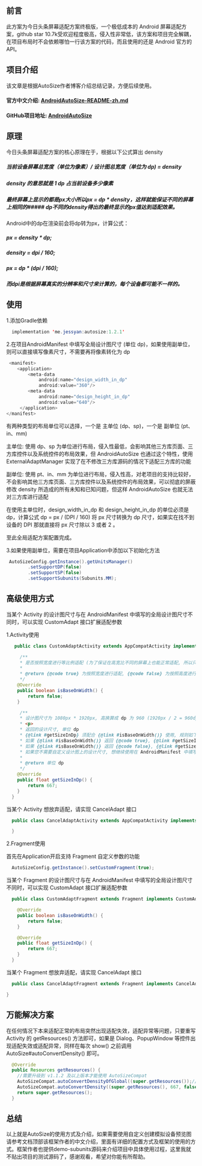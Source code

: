 ## 前言

此方案为今日头条屏幕适配方案终极版，一个极低成本的 Android 屏幕适配方案，github star 10.7k受欢迎程度极高，侵入性非常低，该方案和项目完全解耦，在项目布局时不会依赖哪怕一行该方案的代码，而且使用的还是 Android 官方的 API。


## 项目介绍

该文章是根据AutoSize作者博客介绍总结记录，方便后续使用。
#### 官方中文介绍: [AndroidAutoSize-README-zh.md](https://github.com/JessYanCoding/AndroidAutoSize/blob/master/README-zh.md)
#### GitHub项目地址: [AndroidAutoSize](https://github.com/JessYanCoding/AndroidAutoSize)

<!-- more -->

## 原理

今日头条屏幕适配方案的核心原理在于，根据以下公式算出 density

##### 当前设备屏幕总宽度（单位为像素）/ 设计图总宽度（单位为 dp) = density
##### density 的意思就是 1 dp 占当前设备多少像素
##### 最终屏幕上显示的都是px大小所以px = dp * density，这样就能保证不同的屏幕上相同的##### dp不同的density得出的最终显示的px值达到适配效果。  

Android中的dp在渲染前会将dp转为px，计算公式：
##### px = density * dp;
##### density = dpi / 160;
##### px = dp * (dpi / 160);
##### 而dpi是根据屏幕真实的分辨率和尺寸来计算的，每个设备都可能不一样的。

## 使用

1.添加Gradle依赖

```java
  implementation 'me.jessyan:autosize:1.2.1'
```

2.在项目AndroidManifest 中填写全局设计图尺寸 (单位 dp)，如果使用副单位，则可以直接填写像素尺寸，不需要再将像素转化为 dp

```java
 <manifest>
    <application>            
        <meta-data
            android:name="design_width_in_dp"
            android:value="360"/>
        <meta-data
            android:name="design_height_in_dp"
            android:value="640"/>           
     </application>           
</manifest>
```

有两种类型的布局单位可以选择，一个是 主单位 (dp、sp)，一个是 副单位 (pt、in、mm)

主单位: 使用 dp、sp 为单位进行布局，侵入性最低，会影响其他三方库页面、三方库控件以及系统控件的布局效果，但 AndroidAutoSize 也通过这个特性，使用 ExternalAdaptManager 实现了在不修改三方库源码的情况下适配三方库的功能

副单位: 使用 pt、in、mm 为单位进行布局，侵入性高，对老项目的支持比较好，不会影响其他三方库页面、三方库控件以及系统控件的布局效果，可以彻底的屏蔽修改 density 所造成的所有未知和已知问题，但这样 AndroidAutoSize 也就无法对三方库进行适配

在使用主单位时，design_width_in_dp 和 design_height_in_dp 的单位必须是 dp，计算公式 dp = px / (DPI / 160) 将 px 尺寸转换为 dp 尺寸，如果实在找不到设备的 DPI 那就直接将 px 尺寸除以 3 或者 2 。

至此全局适配方案配置完成。  


3.如果使用副单位，需要在项目Application中添加以下初始化方法

```java
 AutoSizeConfig.getInstance().getUnitsManager()
        .setSupportDP(false)
        .setSupportSP(false)
        .setSupportSubunits(Subunits.MM);
```

## 高级使用方式

当某个 Activity 的设计图尺寸与在 AndroidManifest 中填写的全局设计图尺寸不同时，可以实现 CustomAdapt 接口扩展适配参数

1.Activity使用

```java
   public class CustomAdaptActivity extends AppCompatActivity implements CustomAdapt {

     /**
     * 是否按照宽度进行等比例适配 (为了保证在高宽比不同的屏幕上也能正常适配, 所以只能在宽度和高度之中选择一个作为基准进行适配)
     *
     * @return {@code true} 为按照宽度进行适配, {@code false} 为按照高度进行适配
     */
    @Override
    public boolean isBaseOnWidth() {
        return false;
    }

     /**
     * 设计图尺寸为 1080px * 1920px, 高换算成 dp 为 960 (1920px / 2 = 960dp)
     * <p>
     * 返回的设计尺寸, 单位 dp
     * {@link #getSizeInDp} 须配合 {@link #isBaseOnWidth()} 使用, 规则如下:
     * 如果 {@link #isBaseOnWidth()} 返回 {@code true}, {@link #getSizeInDp} 则应该返回设计图的总宽度
     * 如果 {@link #isBaseOnWidth()} 返回 {@code false}, {@link #getSizeInDp} 则应该返回设计图的总高度
     * 如果您不需要自定义设计图上的设计尺寸, 想继续使用在 AndroidManifest 中填写的设计图尺寸, {@link #getSizeInDp} 则返回 {@code 0}
     *
     * @return 单位 dp
     */
    @Override
    public float getSizeInDp() {
        return 667;
    }
  }
```

当某个 Activity 想放弃适配，请实现 CancelAdapt 接口

```java
  public class CancelAdaptActivity extends AppCompatActivity implements CancelAdapt {

  }
```

2.Fragment使用

首先在Application开启支持 Fragment 自定义参数的功能

```java
  AutoSizeConfig.getInstance().setCustomFragment(true);
```

当某个 Fragment 的设计图尺寸与在 AndroidManifest 中填写的全局设计图尺寸不同时，可以实现 CustomAdapt 接口扩展适配参数

```java
  public class CustomAdaptFragment extends Fragment implements CustomAdapt {

    @Override
    public boolean isBaseOnWidth() {
        return false;
    }

    @Override
    public float getSizeInDp() {
        return 667;
    }
  }
```

当某个 Fragment 想放弃适配，请实现 CancelAdapt 接口

```java
  public class CancelAdaptFragment extends Fragment implements CancelAdapt {

}
```

## 万能解决方案

在任何情况下本来适配正常的布局突然出现适配失效，适配异常等问题，只要重写 Activity 的 getResources() 方法即可，如果是 Dialog、PopupWindow 等控件出现适配失效或适配异常，同样在每次 show() 之前调用 AutoSize#autoConvertDensity() 即可。

```java
  @Override
  public Resources getResources() {
    //需要升级到 v1.1.2 及以上版本才能使用 AutoSizeCompat
    AutoSizeCompat.autoConvertDensityOfGlobal((super.getResources());//如果没有自定义需求用这个方法
    AutoSizeCompat.autoConvertDensity((super.getResources(), 667, false);//如果有自定义需求就用这个方法
    return super.getResources();
  }
```

## 总结

以上就是AutoSize的使用方式及介绍，如果需要使用自定义创建模拟设备预览图请参考文档顶部该框架作者的中文介绍，里面有详细的配置方式及框架的使用的方式。框架作者也提供demo-subunits源码来介绍项目中具体使用过程，这里我就不贴出项目的测试源码了，感谢观看，希望对你能有所帮助。

